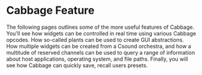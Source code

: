 # Cabbage Feature

The following pages outlines some of the more useful features of Cabbage. You'll see how widgets can be controlled in real time using various Cabbage opcodes. How so-called plants can be used to create GUI abstractions. How multiple widgets can be created from a Csound orchestra, and how a multitude of reserved channels can be used to query a range of information about host applications, operating system, and file paths. Finally, you will see how Cabbage can quickly save, recall users presets.   